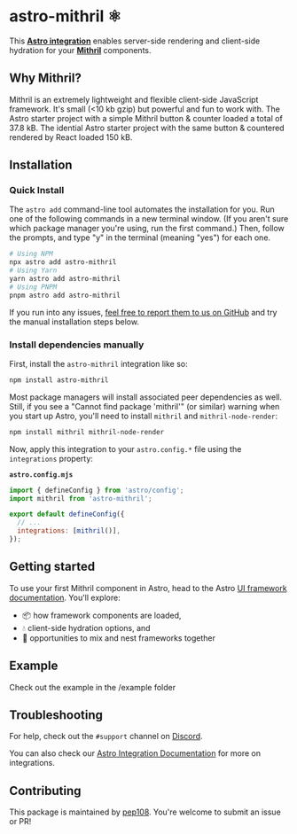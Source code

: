 # astro-mithril ⚛️

This **[Astro integration](https://docs.astro.build/en/guides/integrations-guide/)** enables server-side rendering and client-side hydration for your **[Mithril](https://mithril.js.org/)** components.

## Why Mithril?

Mithril is an extremely lightweight and flexible client-side JavaScript framework. It's small (<10 kb gzip) but powerful and fun to work with. The Astro starter project with a simple Mithril button & counter loaded a total of 37.8 kB. The idential Astro starter project with the same button & countered rendered by React loaded 150 kB.

## Installation

### Quick Install
  
The `astro add` command-line tool automates the installation for you. Run one of the following commands in a new terminal window. (If you aren't sure which package manager you're using, run the first command.) Then, follow the prompts, and type "y" in the terminal (meaning "yes") for each one.
  
```sh
# Using NPM
npx astro add astro-mithril
# Using Yarn
yarn astro add astro-mithril
# Using PNPM
pnpm astro add astro-mithril
```
  
If you run into any issues, [feel free to report them to us on GitHub](https://github.com/pep108/astro-mithril/issues) and try the manual installation steps below.

### Install dependencies manually

First, install the `astro-mithril` integration like so:

```sh
npm install astro-mithril
```

Most package managers will install associated peer dependencies as well. Still, if you see a "Cannot find package 'mithril'" (or similar) warning when you start up Astro, you'll need to install `mithril` and `mithril-node-render`:

```sh
npm install mithril mithril-node-render
```

Now, apply this integration to your `astro.config.*` file using the `integrations` property:

__`astro.config.mjs`__

```js ins={2} "mithril()"
import { defineConfig } from 'astro/config';
import mithril from 'astro-mithril';

export default defineConfig({
  // ...
  integrations: [mithril()],
});
```

## Getting started

To use your first Mithril component in Astro, head to the Astro [UI framework documentation](https://docs.astro.build/en/core-concepts/framework-components/). You'll explore:
- 📦 how framework components are loaded,
- 💧 client-side hydration options, and
- 🤝 opportunities to mix and nest frameworks together

## Example

Check out the example in the /example folder

## Troubleshooting

For help, check out the `#support` channel on [Discord](https://astro.build/chat).

You can also check our [Astro Integration Documentation](https://docs.astro.build/en/guides/integrations-guide/) for more on integrations.

## Contributing

This package is maintained by [pep108](https://github.com/pep108/). You're welcome to submit an issue or PR!
